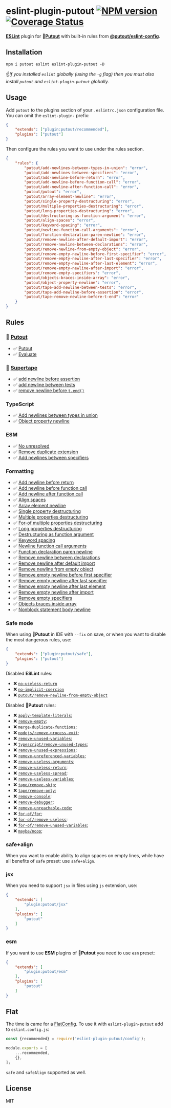 # eslint-plugin-putout [![NPM version][NPMIMGURL]][NPMURL] [![Coverage Status][CoverageIMGURL]][CoverageURL]

[NPMIMGURL]: https://img.shields.io/npm/v/eslint-plugin-putout.svg?style=flat&longCache=true
[NPMURL]: https://npmjs.org/package/eslint-plugin-putout "npm"
[CoverageURL]: https://coveralls.io/github/coderaiser/putout?branch=master
[CoverageIMGURL]: https://coveralls.io/repos/coderaiser/putout/badge.svg?branch=master&service=github

[**ESLint**](https://eslint.org) plugin for 🐊[**Putout**](https://github.com/coderaiser/putout) with built-in rules from [**@putout/eslint-config**](https://github.com/coderaiser/putout/tree/master/packages/eslint-config#readme).

## Installation

```
npm i putout eslint eslint-plugin-putout -D
```

☝️*If you installed `eslint` globally (using the `-g` flag) then you must also install `putout` and `eslint-plugin-putout` globally.*

## Usage

Add `putout` to the plugins section of your `.eslintrc.json` configuration file. You can omit the `eslint-plugin-` prefix:

```json
{
    "extends": ["plugin:putout/recommended"],
    "plugins": ["putout"]
}
```

Then configure the rules you want to use under the rules section.

```json
{
    "rules": {
        "putout/add-newlines-between-types-in-union": "error",
        "putout/add-newlines-between-specifiers": "error",
        "putout/add-newline-before-return": "error",
        "putout/add-newline-before-function-call": "error",
        "putout/add-newline-after-function-call": "error",
        "putout/putout": "error",
        "putout/array-element-newline": "error",
        "putout/single-property-destructuring": "error",
        "putout/multiple-properties-destructuring": "error",
        "putout/long-properties-destructuring": "error",
        "putout/destructuring-as-function-argument": "error",
        "putout/align-spaces": "error",
        "putout/keyword-spacing": "error",
        "putout/newline-function-call-arguments": "error",
        "putout/function-declaration-paren-newline": "error",
        "putout/remove-newline-after-default-import": "error",
        "putout/remove-newline-between-declarations": "error",
        "putout/remove-newline-from-empty-object": "error",
        "putout/remove-empty-newline-before-first-specifier": "error",
        "putout/remove-empty-newline-after-last-specifier": "error",
        "putout/remove-empty-newline-after-last-element": "error",
        "putout/remove-empty-newline-after-import": "error",
        "putout/remove-empty-specifiers": "error",
        "putout/objects-braces-inside-array": "error",
        "putout/object-property-newline": "error",
        "putout/tape-add-newline-between-tests": "error",
        "putout/tape-add-newline-before-assertion": "error",
        "putout/tape-remove-newline-before-t-end": "error"
    }
}
```

## Rules

### 🐊 [Putout](https://github.com/coderaiser/putout#readme)

- ✅ [Putout](/packages/eslint-plugin-putout/lib/putout#readme)
- ✅ [Evaluate](/packages/eslint-plugin-putout/lib/evaluate#readme)

### 📼 [Supertape](https://github.com/coderaiser/supertape#readme)

- ✅ [add newline before assertion](/packages/eslint-plugin-putout/lib/tape-add-newline-before-assertion#readme)
- ✅ [add newline between tests](/packages/eslint-plugin-putout/lib/tape-add-newline-between-tests#readme)
- ✅ [remove newline before `t.end()`](/packages/eslint-plugin-putout/lib/tape-remove-newline-before-t-end#readme)

### TypeScript

- ✅ [Add newlines between types in union](/packages/eslint-plugin-putout/lib/add-newlines-between-types-in-union#readme)
- ✅ [Object property newline](/packages/eslint-plugin-putout/lib/object-property-newline#readme)

### ESM

- ✅ [No unresolved](/packages/eslint-plugin-putout/lib/no-unresolved#readme)
- ✅ [Remove duplicate extension](/packages/eslint-plugin-putout/lib/remove-duplicate-extensions#readme)
- ✅ [Add newlines between specifiers](/packages/eslint-plugin-putout/lib/add-newlines-between-specifiers#readme)

### Formatting

- ✅ [Add newline before return](/packages/eslint-plugin-putout/lib/add-newline-before-return#readme)
- ✅ [Add newline before function call](/packages/eslint-plugin-putout/lib/add-newline-before-function-call#readme)
- ✅ [Add newline after function call](/packages/eslint-plugin-putout/lib/add-newline-after-function-call#readme)
- ✅ [Align spaces](/packages/eslint-plugin-putout/lib/align-spaces#readme)
- ✅ [Array element newline](/packages/eslint-plugin-putout/lib/array-element-newline#readme)
- ✅ [Single property destructuring](/packages/eslint-plugin-putout/lib/single-property-destructuring#readme)
- ✅ [Multiple properties destructuring](/packages/eslint-plugin-putout/lib/multiple-properties-destructuring#readme)
- ✅ [For-of multiple properties destructuring](/packages/eslint-plugin-putout/lib/for-of-multiple-properties-destructuring#readme)
- ✅ [Long properties destructuring](/packages/eslint-plugin-putout/lib/long-properties-destructuring#readme)
- ✅ [Destructuring as function argument](/packages/eslint-plugin-putout/lib/destructuring-as-function-argument#readme)
- ✅ [Keyword spacing](/packages/eslint-plugin-putout/lib/keyword-spacing#readme)
- ✅ [Newline function call arguments](/packages/eslint-plugin-putout/lib/newline-function-call-arguments#readme)
- ✅ [Function declaration paren newline](/packages/eslint-plugin-putout/lib/function-declaration-paren-newline#readme)
- ✅ [Remove newline between declarations](/packages/eslint-plugin-putout/lib/remove-newline-between-declarations#readme)
- ✅ [Remove newline after default import](/packages/eslint-plugin-putout/lib/remove-newline-after-default-import#readme)
- ✅ [Remove newline from empty object](/packages/eslint-plugin-putout/lib/remove-newline-from-empty-object#readme)
- ✅ [Remove empty newline before first specifier](/packages/eslint-plugin-putout/lib/remove-empty-newline-before-first-specifier#readme)
- ✅ [Remove empty newline after last specifier](/packages/eslint-plugin-putout/lib/remove-empty-newline-after-last-specifier#readme)
- ✅ [Remove empty newline after last element](/packages/eslint-plugin-putout/lib/remove-empty-newline-after-last-element#readme)
- ✅ [Remove empty newline after import](/packages/eslint-plugin-putout/lib/remove-empty-newline-after-import#readme)
- ✅ [Remove empty specifiers](/packages/eslint-plugin-putout/lib/remove-empty-specifiers#readme)
- ✅ [Objects braces inside array](/packages/eslint-plugin-putout/lib/objects-braces-inside-array#readme)
- ✅ [Nonblock statement body newline](/packages/eslint-plugin-putout/lib/non-block-statement-body-newline#readme)

### Safe mode

When using 🐊**Putout** in IDE with `--fix` on save, or when you want to disable the most dangerous rules, use:

```json
{
    "extends": ["plugin:putout/safe"],
    "plugins": ["putout"]
}
```

Disabled **ESLint** rules:

- ❌ [`no-useless-return`](https://eslint.org/docs/rules/no-useless-return#readme)
- ❌ [`no-implicit-coercion`](https://eslint.org/docs/rules/no-implicit-coercion#readme)
- ❌ [`putout/remove-newline-from-empty-object`](https://github.com/coderaiser/putout/tree/master/packages/eslint-plugin-putout/lib/remove-newline-from-empty-object#readme)

Disabled 🐊**Putout** rules:

- ❌ [`apply-template-literals`](https://github.com/coderaiser/putout/tree/v29.0.0/packages/plugin-remove-empty#readme);
- ❌ [`remove-empty`](https://github.com/coderaiser/putout/tree/v29.0.0/packages/plugin-remove-empty#readme);
- ❌ [`merge-duplicate-functions`](https://github.com/coderaiser/putout/tree/v37.12.0/packages/plugin-merge-duplicate-functions#readme);
- ❌ [`nodejs/remove-process-exit`](https://github.com/coderaiser/putout/tree/v29.0.0/packages/plugin-nodejs#remove-process-exit#readme);
- ❌ [`remove-unused-variables`](https://github.com/coderaiser/putout/tree/v29.0.0/packages/plugin-remove-unused-variables#readme);
- ❌ [`typescript/remove-unused-types`](https://github.com/coderaiser/putout/tree/v24.0.2/packages/plugin-typescript#remove-unused-types#readme);
- ❌ [`remove-unused-expressions`](https://github.com/coderaiser/putout/tree/v29.0.0/packages/plugin-remove-unused-expressions#readme);
- ❌ [`remove-unreferenced-variables`](https://github.com/coderaiser/putout/tree/v29.0.0/packages/plugin-remove-unreferenced-variables#readme);
- ❌ [`remove-useless-arguments`](https://github.com/coderaiser/putout/tree/master/packages/plugin-remove-useless-arguments#readme);
- ❌ [`remove-useless-return`](https://github.com/coderaiser/putout/tree/v29.0.0/packages/plugin-remove-useless-return#readme);
- ❌ [`remove-useless-spread`](https://github.com/coderaiser/putout/tree/v29.0.0/packages/plugin-remove-useless-spread/#readme);
- ❌ [`remove-useless-variables`](https://github.com/coderaiser/putout/tree/v33.13.4/packages/plugin-remove-useless-variables#readme);
- ❌ [`tape/remove-skip`](https://github.com/coderaiser/putout/tree/v29.0.0/packages/plugin-tape#remove-skip);
- ❌ [`tape/remove-only`](https://github.com/coderaiser/putout/tree/v29.0.0/packages/plugin-tape#remove-only);
- ❌ [`remove-console`](https://github.com/coderaiser/putout/tree/v29.0.0/packages/plugin-remove-console#readme);
- ❌ [`remove-debugger`](https://github.com/coderaiser/putout/tree/v29.0.0/packages/plugin-remove-debugger#readme);
- ❌ [`remove-unreachable-code`](https://github.com/coderaiser/putout/tree/v29.0.0/packages/plugin-remove-unreachable-code#readme);
- ❌ [`for-of/for`](https://github.com/coderaiser/putout/tree/v29.1.2/packages/plugin-convert-for-to-for-of#readme);
- ❌ [`for-of/remove-useless`](https://github.com/coderaiser/putout/tree/v29.7.1/packages/plugin-for-of#remove-useless);
- ❌ [`for-of/remove-unused-variables`](https://github.com/coderaiser/putout/tree/29.7.1/packages/plugin-for-of#remove-unused-variables);
- ❌ [`maybe/noop`](https://github.com/coderaiser/putout/tree/29.2.4/packages/plugin-maybe#noop);

### safe+align

When you want to enable ability to align spaces on empty lines, while have all benefits of `safe` preset: use `safe+align`.

### jsx

When you need to support `jsx` in files using `js` extension,  use:

```json
{
    "extends": [
        "plugin:putout/jsx"
    ],
    "plugins": [
        "putout"
    ]
}
```

### esm

If you want to use **ESM** plugins of 🐊**Putout** you need to use `esm` preset:

```json
{
    "extends": [
        "plugin:putout/esm"
    ],
    "plugins": [
        "putout"
    ]
}
```

## Flat

The time is came for a [FlatConfig](https://eslint.org/blog/2022/08/new-config-system-part-2/). To use it with `eslint-plugin-putout` add to `eslint.config.js`:

```js
const {recommended} = require('eslint-plugin-putout/config');

module.exports = [
    ...recommended,
    {},
];
```

`safe` and `safeAlign` supported as well.

## License

MIT
